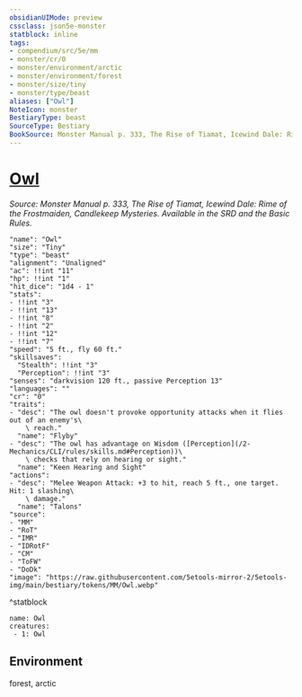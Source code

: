 ```yaml
---
obsidianUIMode: preview
cssclass: json5e-monster
statblock: inline
tags:
- compendium/src/5e/mm
- monster/cr/0
- monster/environment/arctic
- monster/environment/forest
- monster/size/tiny
- monster/type/beast
aliases: ["Owl"]
NoteIcon: monster
BestiaryType: beast
SourceType: Bestiary
BookSource: Monster Manual p. 333, The Rise of Tiamat, Icewind Dale: Rime of the Frostmaiden, Candlekeep Mysteries. Available in the SRD and the Basic Rules.
---
```

# [Owl](2-Mechanics/CLI/bestiary/beast/owl.md)
*Source: Monster Manual p. 333, The Rise of Tiamat, Icewind Dale: Rime of the Frostmaiden, Candlekeep Mysteries. Available in the SRD and the Basic Rules.*  

```statblock
"name": "Owl"
"size": "Tiny"
"type": "beast"
"alignment": "Unaligned"
"ac": !!int "11"
"hp": !!int "1"
"hit_dice": "1d4 - 1"
"stats":
- !!int "3"
- !!int "13"
- !!int "8"
- !!int "2"
- !!int "12"
- !!int "7"
"speed": "5 ft., fly 60 ft."
"skillsaves":
  "Stealth": !!int "3"
  "Perception": !!int "3"
"senses": "darkvision 120 ft., passive Perception 13"
"languages": ""
"cr": "0"
"traits":
- "desc": "The owl doesn't provoke opportunity attacks when it flies out of an enemy's\
    \ reach."
  "name": "Flyby"
- "desc": "The owl has advantage on Wisdom ([Perception](/2-Mechanics/CLI/rules/skills.md#Perception))\
    \ checks that rely on hearing or sight."
  "name": "Keen Hearing and Sight"
"actions":
- "desc": "Melee Weapon Attack: +3 to hit, reach 5 ft., one target. Hit: 1 slashing\
    \ damage."
  "name": "Talons"
"source":
- "MM"
- "RoT"
- "IMR"
- "IDRotF"
- "CM"
- "ToFW"
- "DoDk"
"image": "https://raw.githubusercontent.com/5etools-mirror-2/5etools-img/main/bestiary/tokens/MM/Owl.webp"
```
^statblock

```encounter-table
name: Owl
creatures:
 - 1: Owl
```

## Environment

forest, arctic